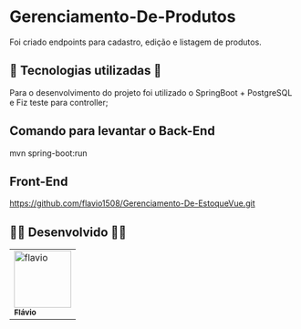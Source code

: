 # Gerenciamento-De-Produtos
Foi criado endpoints para cadastro, edição e listagem de produtos. 
## 🔧 Tecnologias utilizadas 🔧
Para o desenvolvimento do projeto foi utilizado o SpringBoot + PostgreSQL e Fiz teste para controller;
## Comando para levantar o Back-End
mvn spring-boot:run
## Front-End
https://github.com/flavio1508/Gerenciamento-De-EstoqueVue.git
## 👨‍💻 Desenvolvido 👩‍💻
<table>
<tr>
 <td>
      <a href="https://github.com/flavio1508">
        <img src="https://avatars.githubusercontent.com/u/100893001?v=4" width="100px;" alt="flavio"/><br>
        <sub>
          <b>Flávio</b>
        </sub>
      </a>
    </td>
    </tr>
</table>
